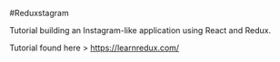#Reduxstagram

Tutorial building an Instagram-like application using React and Redux.

Tutorial found here > https://learnredux.com/
